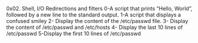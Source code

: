 0x02. Shell, I/O Redirections and filters
0-A script that prints “Hello, World”, followed by a new line to the standard output.
1-A script that displays a confused smiley
2- Display the content of the /etc/passwd file.
3- Display the content of /etc/passwd and /etc/hosts
4- Display the last 10 lines of /etc/passwd
5-Display the first 10 lines of /etc/passwd
